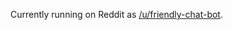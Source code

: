 Currently running on Reddit as [/u/friendly-chat-bot](https://www.reddit.com/user/friendly-chat-bot/).